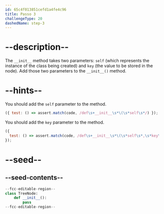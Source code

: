 ```yaml
---
id: 65c4f013851cefd1a4fe4c96
title: Passo 3
challengeType: 20
dashedName: step-3
---
```


# --description--

The `__init__` method takes two parameters: `self` (which represents the instance of the class being created) and `key` (the value to be stored in the node). Add those two parameters to the `__init__()` method.

# --hints--

You should add the `self` parameter to the method.

```js
({ test: () => assert.match(code, /def\s+__init__\s*\(\s*self\s*/) });
```

You should add the `key` parameter to the method.

```js
({
  test: () => assert.match(code, /def\s+__init__\s*\(\s*self\s*,\s*key\s*\)/)
});
```

# --seed--

## --seed-contents--

```py
--fcc-editable-region--
class TreeNode:
    def __init__():
        pass
--fcc-editable-region--
```
